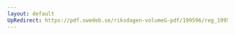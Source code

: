```yaml
---
layout: default
UpRedirect: https://pdf.swedeb.se/riksdagen-volumeG-pdf/199596/reg_199596_SfU/reg_199596_SfU_0002.pdf
---
```

